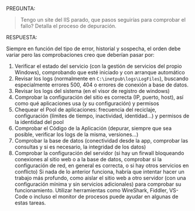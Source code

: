 PREGUNTA:
> Tengo un site del IIS parado, que pasos seguirías para comprobar el fallo? Detalla el proceso de depuración.

RESPUESTA:

Siempre en función del tipo de error, historial y sospecha, el orden debe variar pero las comprobaciones creo que deberían pasar por:
1. Verificar el estado del servicio (con la gestión de servicios del propio Windows), comprobando que esté iniciado y con arranque automático
2. Revisar los logs (normalmente en `C:\inetpub\logs\LogFiles`), buscando especialmente errores 500, 404 o errores de conexión a base de datos.
3. Revisar los logs del sistema (en el visor de registro de windows)
4. Comprobar la configuración del sitio es correcta (IP, puerto, host), así como qué aplicaciones usa (y su configuración) y permisos
5. Chequear el Pool de aplicaciones: frecuencia del reciclaje, configuración (límites de tiempo, inactividad, identidad...) y permisos de la identidad del pool
6. Comprobar el Código de la Aplicación (depurar, siempre que sea posible, verificar los logs de la misma, versiones...)
7. Comprobar la base de datos (conectividad desde la app, comprobar las consultas y si es necesario, la integridad de los datos)
8. Comprobar la configuración del servidor (si hay un firwall bloqueando conexiones al sitio web o a la base de datos, comprobar si la configuración de red, en general es correcta, o si hay otros servicios en conflicto)
Si nada de lo anterior funciona, habría que intentar hacer un trabajo más profundo, como aislar el sitio web a otro servidor (con una configuración mínima y sin servicios adicionales) para comprobar su funcionamiento.
Utilizar herramientas como WireShark, Fiddler, VS-Code o incluso el monitor de procesos puede ayudar en algunas de estas tareas.
